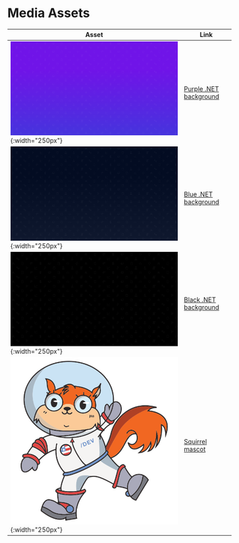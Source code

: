 # Media Assets

| Asset | Link |
| --- | --- |
| ![Purple .NET background](purple.png){:width="250px"} | [Purple .NET background](purple.png) |
| ![Blue .NET background](blue.png){:width="250px"} | [Blue .NET background](blue.png) |
| ![Black .NET background](black.png){:width="250px"} | [Black .NET background](black.png) |
| ![Squirrel mascot](squirrel.png){:width="250px"} | [Squirrel mascot](squirrel.png) |
